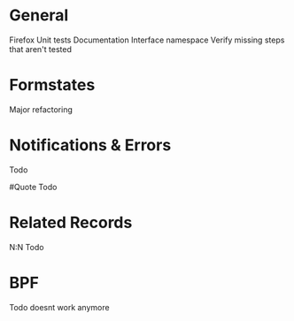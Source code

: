 ﻿# General
Firefox
Unit tests
Documentation
Interface namespace
Verify missing steps that aren't tested


# Formstates
Major refactoring

# Notifications & Errors
Todo

#Quote
Todo

# Related Records
N:N Todo

# BPF
Todo doesnt work anymore

